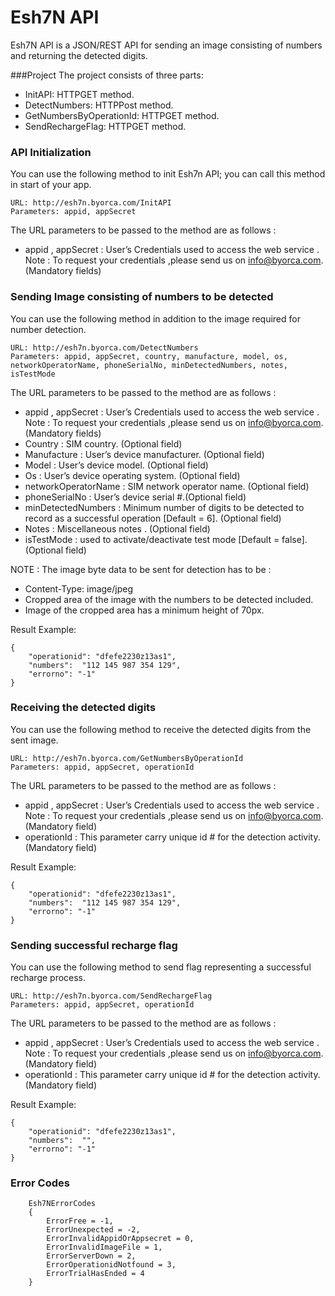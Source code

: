 Esh7N API
======================
Esh7N API is a JSON/REST API for sending an image consisting of numbers and returning the detected digits.

###Project
The project consists of three parts:

- InitAPI:                      HTTPGET method.
- DetectNumbers:  	        	HTTPPost method.
- GetNumbersByOperationId: 		HTTPGET method.
- SendRechargeFlag:	            HTTPGET method.

### API Initialization

You can use the following method to init Esh7n API; you can call this method in start of your app.

```
URL: http://esh7n.byorca.com/InitAPI
Parameters: appid, appSecret
```

The URL parameters to be passed to the method are as follows :
-	appid , appSecret  : User’s Credentials  used to access the web service . Note : To request your credentials ,please send us on [info@byorca.com](mailto:info@byorca.com).  (Mandatory fields)



### Sending Image consisting of numbers to be detected

You can use the following method in addition to the image required for number detection.

```
URL: http://esh7n.byorca.com/DetectNumbers
Parameters: appid, appSecret, country, manufacture, model, os, networkOperatorName, phoneSerialNo, minDetectedNumbers, notes, isTestMode
```
The URL parameters to be passed to the method are as follows :
-	appid , appSecret  : User’s Credentials  used to access the web service . Note : To request your credentials ,please send us on [info@byorca.com](mailto:info@byorca.com).  (Mandatory fields)
-	Country : SIM country. (Optional field)
-	Manufacture : User’s device manufacturer. (Optional field)
-	Model : User’s device model. (Optional field)
-	Os : User’s device operating system. (Optional field)
-	networkOperatorName : SIM network operator name. (Optional field)
-	phoneSerialNo : User’s device serial #.(Optional field)
-	minDetectedNumbers : Minimum number of digits to be detected to record as a successful operation [Default = 6]. (Optional field)
-	Notes : Miscellaneous notes . (Optional field)
-	isTestMode : used to activate/deactivate test mode [Default = false].  (Optional field)

NOTE : The image byte data to be sent for detection has to be :
-   Content-Type: image/jpeg
-	Cropped area of the image with the numbers to be detected included.
-	Image of the cropped area has a minimum height of 70px.


Result Example:
```
{
    "operationid": "dfefe2230z13as1",
    "numbers":  "112 145 987 354 129",
    "errorno": "-1"
}
```

### Receiving the detected digits  

You can use the following method to receive the detected digits from the sent image.

```
URL: http://esh7n.byorca.com/GetNumbersByOperationId
Parameters: appid, appSecret, operationId
```
The URL parameters to be passed to the method are as follows :
-	appid , appSecret  : User’s Credentials  used to access the web service . Note : To request your credentials ,please send us on [info@byorca.com](mailto:info@byorca.com).  (Mandatory field)
-	operationId : This parameter carry unique id # for the detection activity. (Mandatory field)

Result Example:
```
{
    "operationid": "dfefe2230z13as1",
    "numbers":  "112 145 987 354 129",
    "errorno": "-1"
}
```

### Sending successful recharge flag

You can use the following method to send flag representing a successful recharge process.


```
URL: http://esh7n.byorca.com/SendRechargeFlag
Parameters: appid, appSecret, operationId
```
The URL parameters to be passed to the method are as follows :
-	appid , appSecret  : User’s Credentials  used to access the web service . Note : To request your credentials ,please send us on [info@byorca.com](mailto:info@byorca.com).  (Mandatory field)
-	operationId : This parameter carry unique id # for the detection activity. (Mandatory field)

Result Example:

```
{
    "operationid": "dfefe2230z13as1",
    "numbers":  "",
    "errorno": "-1"
}
```


### Error Codes

```
    Esh7NErrorCodes
    {
        ErrorFree = -1,
        ErrorUnexpected = -2,
        ErrorInvalidAppidOrAppsecret = 0,
        ErrorInvalidImageFile = 1,
        ErrorServerDown = 2,
        ErrorOperationidNotfound = 3,
        ErrorTrialHasEnded = 4
    }
```



